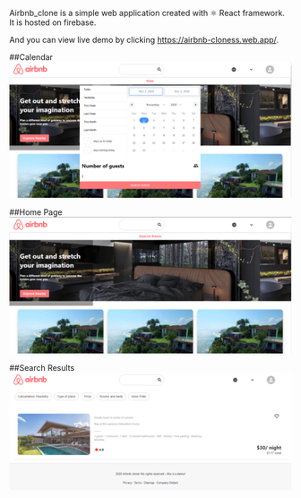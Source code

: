 Airbnb_clone is a simple web application created with ⚛ React framework. 
It is hosted on firebase.

And you can view live demo by clicking <a href="https://airbnb-cloness.web.app/" target="_blank">https://airbnb-cloness.web.app/</a>.

##Calendar
![](images/CaptureCalendar.PNG)

##Home Page
![](images/Capture.PNG)

##Search Results
![](images/CaptureSearch.PNG)
